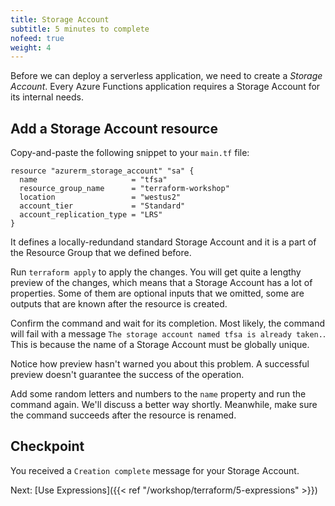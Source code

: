 ```yaml
---
title: Storage Account
subtitle: 5 minutes to complete
nofeed: true
weight: 4
---
```


Before we can deploy a serverless application, we need to create a *Storage Account*. Every Azure Functions application requires a Storage Account for its internal needs.

## Add a Storage Account resource

Copy-and-paste the following snippet to your `main.tf` file:

``` hcl
resource "azurerm_storage_account" "sa" {
  name                     = "tfsa"
  resource_group_name      = "terraform-workshop"
  location                 = "westus2"
  account_tier             = "Standard"
  account_replication_type = "LRS"
}
```

It defines a locally-redundand standard Storage Account and it is a part of the Resource Group that we defined before.

Run `terraform apply` to apply the changes. You will get quite a lengthy preview of the changes, which means that a Storage Account has a lot of properties. Some of them are optional inputs that we omitted, some are outputs that are known after the resource is created.

Confirm the command and wait for its completion. Most likely, the command will fail with a message `The storage account named tfsa is already taken.`. This is because the name of a Storage Account must be globally unique.

Notice how preview hasn't warned you about this problem. A successful preview doesn't guarantee the success of the operation.

Add some random letters and numbers to the `name` property and run the command again. We'll discuss a better way shortly. Meanwhile, make sure the command succeeds after the resource is renamed.

## Checkpoint

You received a `Creation complete` message for your Storage Account.

Next: [Use Expressions]({{< ref "/workshop/terraform/5-expressions" >}})